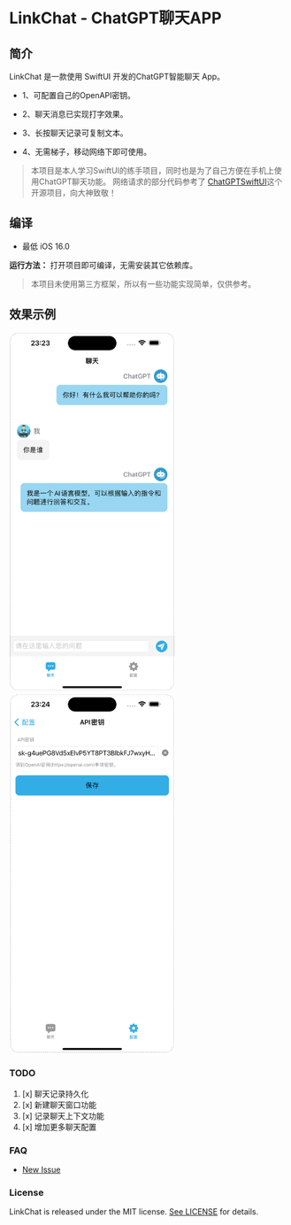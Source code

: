 # LinkChat - ChatGPT聊天APP



## 简介

LinkChat 是一款使用 SwiftUI 开发的ChatGPT智能聊天 App。

- 1、可配置自己的OpenAPI密钥。

- 2、聊天消息已实现打字效果。

- 3、长按聊天记录可复制文本。

- 4、无需梯子，移动网络下即可使用。

  


> 本项目是本人学习SwiftUI的练手项目，同时也是为了自己方便在手机上使用ChatGPT聊天功能。
> 网络请求的部分代码参考了 [ChatGPTSwiftUI](https://github.com/alfianlosari/ChatGPTSwiftUI.git)这个开源项目，向大神致敬！



## 编译

- 最低 iOS 16.0


**运行方法：**
打开项目即可编译，无需安装其它依赖库。

> 本项目未使用第三方框架，所以有一些功能实现简单，仅供参考。



## 效果示例

<img src="screenshot/01.png" width="300" height:auto alt="screenshot/01.png"/>

<img src="screenshot/02.png" width="300" height:auto alt="screenshot/02.png"/>



### TODO

1. [x] 聊天记录持久化
2. [x] 新建聊天窗口功能
3. [x] 记录聊天上下文功能
3. [x] 增加更多聊天配置



### FAQ

* [New Issue](https://github.com/xuebusi/LinkChat/issues)



### License

LinkChat is released under the MIT license. [See LICENSE](https://github.com/xuebusi/LinkChat/blob/main/LICENSE) for details.
